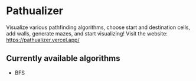 # Pathualizer

Visualize various pathfinding algorithms, choose start and destination cells, add walls, generate mazes, and start visualizing!
Visit the website: https://pathualizer.vercel.app/

## Currently available algorithms

- BFS
